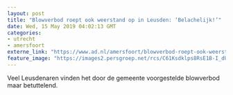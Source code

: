 ```yaml
---
layout: post
title: "Blowverbod roept ook weerstand op in Leusden: ‘Belachelijk!’"
date: Wed, 15 May 2019 04:02:13 GMT
categories: 
- utrecht 
- amersfoort 
externe_link: "https://www.ad.nl/amersfoort/blowverbod-roept-ook-weerstand-op-in-leusden-belachelijk~a2e3de4b/"
feature_image: "https://images2.persgroep.net/rcs/C61Ksdklps8RsE1B-I_dUdCg7P4/diocontent/110194470/_fitwidth/400/?appId=21791a8992982cd8da851550a453bd7f&quality=0.7"
---
```


Veel Leusdenaren vinden het door de gemeente voorgestelde blowverbod maar betuttelend.
